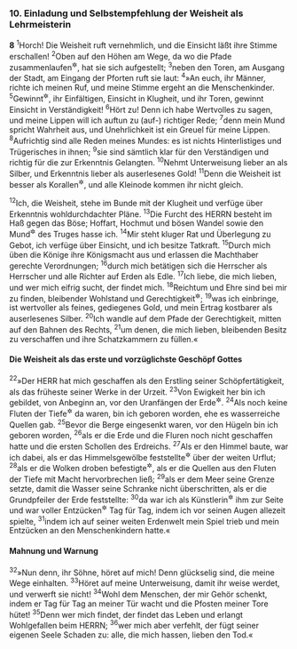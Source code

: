 ### 10. Einladung und Selbstempfehlung der Weisheit als Lehrmeisterin

__8__
<sup>1</sup>Horch! Die Weisheit ruft vernehmlich, und die Einsicht läßt ihre Stimme erschallen!
<sup>2</sup>Oben auf den Höhen am Wege, da wo die Pfade zusammenlaufen<sup title="= am Scheideweg">&#x2732;</sup>, hat sie sich aufgestellt;
<sup>3</sup>neben den Toren, am Ausgang der Stadt, am Eingang der Pforten ruft sie laut:
<sup>4</sup>»An euch, ihr Männer, richte ich meinen Ruf, und meine Stimme ergeht an die Menschenkinder.
<sup>5</sup>Gewinnt<sup title="= erwerbt">&#x2732;</sup>, ihr Einfältigen, Einsicht in Klugheit, und ihr Toren, gewinnt Einsicht in Verständigkeit!
<sup>6</sup>Hört zu! Denn ich habe Wertvolles zu sagen, und meine Lippen will ich auftun zu (auf-) richtiger Rede;
<sup>7</sup>denn mein Mund spricht Wahrheit aus, und Unehrlichkeit ist ein Greuel für meine Lippen.
<sup>8</sup>Aufrichtig sind alle Reden meines Mundes: es ist nichts Hinterlistiges und Trügerisches in ihnen;
<sup>9</sup>sie sind sämtlich klar für den Verständigen und richtig für die zur Erkenntnis Gelangten.
<sup>10</sup>Nehmt Unterweisung lieber an als Silber, und Erkenntnis lieber als auserlesenes Gold!
<sup>11</sup>Denn die Weisheit ist besser als Korallen<sup title="oder: Perlen">&#x2732;</sup>, und alle Kleinode kommen ihr nicht gleich.

<sup>12</sup>Ich, die Weisheit, stehe im Bunde mit der Klugheit und verfüge über Erkenntnis wohldurchdachter Pläne.
<sup>13</sup>Die Furcht des HERRN besteht im Haß gegen das Böse; Hoffart, Hochmut und bösen Wandel sowie den Mund<sup title="= die Rede">&#x2732;</sup> des Truges hasse ich.
<sup>14</sup>Mir steht kluger Rat und Überlegung zu Gebot, ich verfüge über Einsicht, und ich besitze Tatkraft.
<sup>15</sup>Durch mich üben die Könige ihre Königsmacht aus und erlassen die Machthaber gerechte Verordnungen;
<sup>16</sup>durch mich betätigen sich die Herrscher als Herrscher und alle Richter auf Erden als Edle.
<sup>17</sup>Ich liebe, die mich lieben, und wer mich eifrig sucht, der findet mich.
<sup>18</sup>Reichtum und Ehre sind bei mir zu finden, bleibender Wohlstand und Gerechtigkeit<sup title="= gerechter Lohn">&#x2732;</sup>;
<sup>19</sup>was ich einbringe, ist wertvoller als feines, gediegenes Gold, und mein Ertrag kostbarer als auserlesenes Silber.
<sup>20</sup>Ich wandle auf dem Pfade der Gerechtigkeit, mitten auf den Bahnen des Rechts,
<sup>21</sup>um denen, die mich lieben, bleibenden Besitz zu verschaffen und ihre Schatzkammern zu füllen.«

#### Die Weisheit als das erste und vorzüglichste Geschöpf Gottes

<sup>22</sup>»Der HERR hat mich geschaffen als den Erstling seiner Schöpfertätigkeit, als das früheste seiner Werke in der Urzeit.
<sup>23</sup>Von Ewigkeit her bin ich gebildet, von Anbeginn an, vor den Uranfängen der Erde<sup title="oder: Welt">&#x2732;</sup>.
<sup>24</sup>Als noch keine Fluten der Tiefe<sup title="= keine Weltmeere">&#x2732;</sup> da waren, bin ich geboren worden, ehe es wasserreiche Quellen gab.
<sup>25</sup>Bevor die Berge eingesenkt waren, vor den Hügeln bin ich geboren worden,
<sup>26</sup>als er die Erde und die Fluren noch nicht geschaffen hatte und die ersten Schollen des Erdreichs.
<sup>27</sup>Als er den Himmel baute, war ich dabei, als er das Himmelsgewölbe feststellte<sup title="oder: abmaß">&#x2732;</sup> über der weiten Urflut;
<sup>28</sup>als er die Wolken droben befestigte<sup title="oder: aufhängte">&#x2732;</sup>, als er die Quellen aus den Fluten der Tiefe mit Macht hervorbrechen ließ;
<sup>29</sup>als er dem Meer seine Grenze setzte, damit die Wasser seine Schranke nicht überschritten, als er die Grundpfeiler der Erde feststellte:
<sup>30</sup>da war ich als Künstlerin<sup title="oder: vertraute Freundin oder: sein Pflegling oder: Liebling">&#x2732;</sup> ihm zur Seite und war voller Entzücken<sup title="oder: seine Wonne">&#x2732;</sup> Tag für Tag, indem ich vor seinen Augen allezeit spielte,
<sup>31</sup>indem ich auf seiner weiten Erdenwelt mein Spiel trieb und mein Entzücken an den Menschenkindern hatte.«

#### Mahnung und Warnung

<sup>32</sup>»Nun denn, ihr Söhne, höret auf mich! Denn glückselig sind, die meine Wege einhalten.
<sup>33</sup>Höret auf meine Unterweisung, damit ihr weise werdet, und verwerft sie nicht!
<sup>34</sup>Wohl dem Menschen, der mir Gehör schenkt, indem er Tag für Tag an meiner Tür wacht und die Pfosten meiner Tore hütet!
<sup>35</sup>Denn wer mich findet, der findet das Leben und erlangt Wohlgefallen beim HERRN;
<sup>36</sup>wer mich aber verfehlt, der fügt seiner eigenen Seele Schaden zu: alle, die mich hassen, lieben den Tod.«